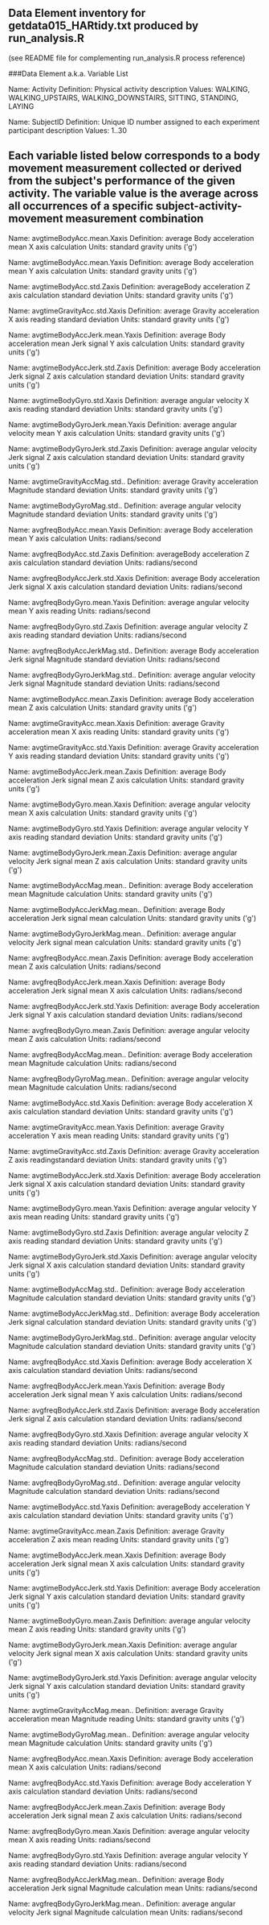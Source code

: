 
## Data Element inventory  for getdata015_HARtidy.txt produced by run_analysis.R
(see README file for complementing run_analysis.R process reference)  

###Data Element a.k.a. Variable List

Name: Activity
Definition: Physical activity description 
Values: WALKING, WALKING_UPSTAIRS, WALKING_DOWNSTAIRS, SITTING, STANDING, LAYING

Name: SubjectID
Definition: Unique ID number assigned to each experiment participant description 
Values: 1..30


Each variable listed below corresponds to a body movement measurement collected or derived from the subject's performance of the given activity. 
The variable value is the average across all occurrences of  a specific subject-activity-movement measurement combination  
----------------------------------------------------------------------------------------------------------------------------
Name: avgtimeBodyAcc.mean.Xaxis
Definition: average Body acceleration mean X axis calculation 
Units: standard gravity units ('g')

Name: avgtimeBodyAcc.mean.Yaxis
Definition: average Body acceleration mean Y axis calculation 
Units: standard gravity units ('g')

Name: avgtimeBodyAcc.std.Zaxis
Definition: averageBody acceleration Z axis calculation standard deviation 
Units: standard gravity units ('g')

Name: avgtimeGravityAcc.std.Xaxis
Definition: average Gravity acceleration X axis reading standard deviation 
Units: standard gravity units ('g')

Name: avgtimeBodyAccJerk.mean.Yaxis
Definition: average Body acceleration mean Jerk signal Y axis calculation 
Units: standard gravity units ('g')

Name: avgtimeBodyAccJerk.std.Zaxis
Definition: average Body acceleration Jerk signal Z axis calculation standard deviation 
Units: standard gravity units ('g')

Name: avgtimeBodyGyro.std.Xaxis
Definition: average angular velocity X axis reading standard deviation 
Units: standard gravity units ('g')

Name: avgtimeBodyGyroJerk.mean.Yaxis
Definition: average angular velocity mean Y axis calculation 
Units: standard gravity units ('g')

Name: avgtimeBodyGyroJerk.std.Zaxis
Definition: average angular velocity  Jerk signal Z axis calculation standard deviation 
Units: standard gravity units ('g')

Name: avgtimeGravityAccMag.std..
Definition: average Gravity acceleration Magnitude standard deviation 
Units: standard gravity units ('g')

Name: avgtimeBodyGyroMag.std..
Definition: average  angular velocity Magnitude standard deviation 
Units: standard gravity units ('g')

Name: avgfreqBodyAcc.mean.Yaxis
Definition: average Body acceleration mean Y axis calculation 
Units: radians/second

Name: avgfreqBodyAcc.std.Zaxis
Definition: averageBody acceleration Z axis calculation standard deviation 
Units: radians/second

Name: avgfreqBodyAccJerk.std.Xaxis
Definition: average Body acceleration Jerk signal X axis calculation standard deviation 
Units: radians/second

Name: avgfreqBodyGyro.mean.Yaxis
Definition: average angular velocity mean Y axis reading 
Units: radians/second

Name: avgfreqBodyGyro.std.Zaxis
Definition: average angular velocity Z axis reading standard deviation 
Units: radians/second

Name: avgfreqBodyAccJerkMag.std..
Definition: average Body acceleration Jerk signal Magnitude standard deviation 
Units: radians/second

Name: avgfreqBodyGyroJerkMag.std..
Definition: average  angular velocity  Jerk signal Magnitude standard deviation 
Units: radians/second

Name: avgtimeBodyAcc.mean.Zaxis
Definition: average Body acceleration mean Z  axis calculation 
Units: standard gravity units ('g')

Name: avgtimeGravityAcc.mean.Xaxis
Definition: average Gravity acceleration mean X  axis reading 
Units: standard gravity units ('g')

Name: avgtimeGravityAcc.std.Yaxis
Definition: average Gravity acceleration Y axis reading standard deviation 
Units: standard gravity units ('g')

Name: avgtimeBodyAccJerk.mean.Zaxis
Definition: average Body acceleration Jerk signal mean Z  axis calculation
Units: standard gravity units ('g')

Name: avgtimeBodyGyro.mean.Xaxis
Definition: average angular velocity mean X  axis calculation
Units: standard gravity units ('g')

Name: avgtimeBodyGyro.std.Yaxis
Definition: average angular velocity Y axis reading standard deviation 
Units: standard gravity units ('g')

Name: avgtimeBodyGyroJerk.mean.Zaxis
Definition: average angular velocity  Jerk signal mean Z axis calculation 
Units: standard gravity units ('g')

Name: avgtimeBodyAccMag.mean..
Definition: average Body acceleration mean Magnitude calculation 
Units: standard gravity units ('g')

Name: avgtimeBodyAccJerkMag.mean..
Definition: average Body acceleration Jerk signal mean calculation
Units: standard gravity units ('g')

Name: avgtimeBodyGyroJerkMag.mean..
Definition: average angular velocity  Jerk signal mean calculation 
Units: standard gravity units ('g')

Name: avgfreqBodyAcc.mean.Zaxis
Definition: average Body acceleration mean Z  axis calculation 
Units: radians/second

Name: avgfreqBodyAccJerk.mean.Xaxis
Definition: average Body acceleration Jerk signal mean X  axis calculation
Units: radians/second

Name: avgfreqBodyAccJerk.std.Yaxis
Definition: average Body acceleration Jerk signal  Y axis  calculation standard deviation 
Units: radians/second

Name: avgfreqBodyGyro.mean.Zaxis
Definition: average angular velocity mean Z  axis calculation
Units: radians/second

Name: avgfreqBodyAccMag.mean..
Definition: average Body acceleration mean Magnitude calculation 
Units: radians/second

Name: avgfreqBodyGyroMag.mean..
Definition: average angular velocity mean Magnitude calculation 
Units: radians/second

Name: avgtimeBodyAcc.std.Xaxis
Definition: average Body acceleration X axis  calculation standard deviation 
Units: standard gravity units ('g')

Name: avgtimeGravityAcc.mean.Yaxis
Definition: average Gravity acceleration Y axis mean reading
Units: standard gravity units ('g')

Name: avgtimeGravityAcc.std.Zaxis
Definition: average Gravity acceleration Z axis readingstandard deviation 
Units: standard gravity units ('g')

Name: avgtimeBodyAccJerk.std.Xaxis
Definition: average Body acceleration Jerk signal X axis  calculation standard deviation 
Units: standard gravity units ('g')

Name: avgtimeBodyGyro.mean.Yaxis
Definition: average angular velocity Y axis mean reading
Units: standard gravity units ('g')

Name: avgtimeBodyGyro.std.Zaxis
Definition: average angular velocity Z axis reading standard deviation 
Units: standard gravity units ('g')

Name: avgtimeBodyGyroJerk.std.Xaxis
Definition: average angular velocity  Jerk signal X axis  calculation standard deviation
Units: standard gravity units ('g')

Name: avgtimeBodyAccMag.std..
Definition: average Body acceleration Magnitude calculation standard deviation
Units: standard gravity units ('g')

Name: avgtimeBodyAccJerkMag.std..
Definition: average Body acceleration Jerk signal calculation standard deviation
Units: standard gravity units ('g')

Name: avgtimeBodyGyroJerkMag.std..
Definition: average angular velocity  Magnitude calculation standard deviation
Units: standard gravity units ('g')

Name: avgfreqBodyAcc.std.Xaxis
Definition: average Body acceleration X axis  calculation standard deviation 
Units: radians/second

Name: avgfreqBodyAccJerk.mean.Yaxis
Definition: average Body acceleration Jerk signal  mean Y axis calculation
Units: radians/second

Name: avgfreqBodyAccJerk.std.Zaxis
Definition: average Body acceleration Jerk signal  Z axis  calculation standard deviation 
Units: radians/second

Name: avgfreqBodyGyro.std.Xaxis
Definition: average angular velocity X axis reading standard deviation 
Units: radians/second

Name: avgfreqBodyAccMag.std..
Definition: average Body acceleration Magnitude calculation standard deviation
Units: radians/second

Name: avgfreqBodyGyroMag.std..
Definition: average angular velocity  Magnitude calculation standard deviation
Units: radians/second

Name: avgtimeBodyAcc.std.Yaxis
Definition: averageBody acceleration Y axis calculation standard deviation 
Units: standard gravity units ('g')

Name: avgtimeGravityAcc.mean.Zaxis
Definition: average Gravity acceleration Z axis mean reading
Units: standard gravity units ('g')

Name: avgtimeBodyAccJerk.mean.Xaxis
Definition: average Body acceleration Jerk signal mean X axis  calculation 
Units: standard gravity units ('g')

Name: avgtimeBodyAccJerk.std.Yaxis
Definition: average Body acceleration Jerk signal Y axis  calculation standard deviation 
Units: standard gravity units ('g')

Name: avgtimeBodyGyro.mean.Zaxis
Definition: average angular velocity  mean Z  axis reading 
Units: standard gravity units ('g')

Name: avgtimeBodyGyroJerk.mean.Xaxis
Definition: average angular velocity  Jerk signal mean X  axis calculation 
Units: standard gravity units ('g')

Name: avgtimeBodyGyroJerk.std.Yaxis
Definition: average angular velocity  Jerk signal Y  axis calculation standard deviation 
Units: standard gravity units ('g')

Name: avgtimeGravityAccMag.mean..
Definition: average Gravity acceleration  mean Magnitude reading 
Units: standard gravity units ('g')

Name: avgtimeBodyGyroMag.mean..
Definition: average angular velocity  mean Magnitude calculation 
Units: standard gravity units ('g')

Name: avgfreqBodyAcc.mean.Xaxis
Definition: average Body acceleration mean X axis calculation
Units: radians/second

Name: avgfreqBodyAcc.std.Yaxis
Definition: average Body acceleration Y axis  calculation standard deviation
Units: radians/second

Name: avgfreqBodyAccJerk.mean.Zaxis
Definition: average Body acceleration Jerk signal  mean Z axis calculation
Units: radians/second

Name: avgfreqBodyGyro.mean.Xaxis
Definition: average angular velocity  mean X axis  reading
Units: radians/second

Name: avgfreqBodyGyro.std.Yaxis
Definition: average angular velocity Y axis  reading standard deviation
Units: radians/second

Name: avgfreqBodyAccJerkMag.mean..
Definition: average Body acceleration Jerk signal  Magnitude calculation mean
Units: radians/second

Name: avgfreqBodyGyroJerkMag.mean..
Definition: average angular velocity Jerk signal  Magnitude calculation mean
Units: radians/second

